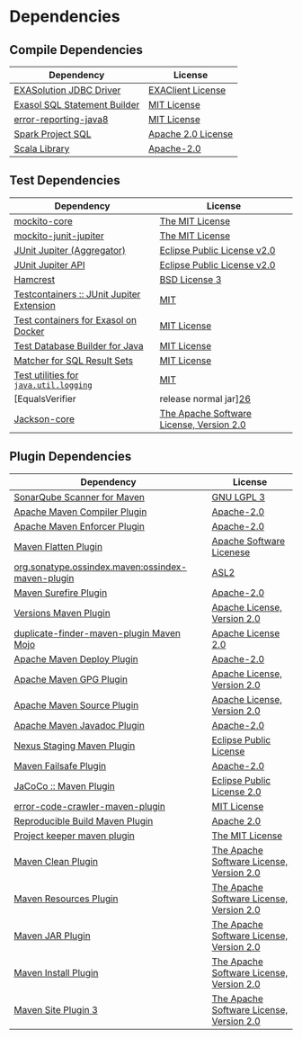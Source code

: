 <!-- @formatter:off -->
# Dependencies

## Compile Dependencies

| Dependency                        | License                 |
| --------------------------------- | ----------------------- |
| [EXASolution JDBC Driver][0]      | [EXAClient License][1]  |
| [Exasol SQL Statement Builder][2] | [MIT License][3]        |
| [error-reporting-java8][4]        | [MIT License][5]        |
| [Spark Project SQL][6]            | [Apache 2.0 License][7] |
| [Scala Library][8]                | [Apache-2.0][9]         |

## Test Dependencies

| Dependency                                      | License                                        |
| ----------------------------------------------- | ---------------------------------------------- |
| [mockito-core][10]                              | [The MIT License][11]                          |
| [mockito-junit-jupiter][10]                     | [The MIT License][11]                          |
| [JUnit Jupiter (Aggregator)][12]                | [Eclipse Public License v2.0][13]              |
| [JUnit Jupiter API][12]                         | [Eclipse Public License v2.0][13]              |
| [Hamcrest][14]                                  | [BSD License 3][15]                            |
| [Testcontainers :: JUnit Jupiter Extension][16] | [MIT][17]                                      |
| [Test containers for Exasol on Docker][18]      | [MIT License][19]                              |
| [Test Database Builder for Java][20]            | [MIT License][21]                              |
| [Matcher for SQL Result Sets][22]               | [MIT License][23]                              |
| [Test utilities for `java.util.logging`][24]    | [MIT][25]                                      |
| [EqualsVerifier | release normal jar][26]       | [Apache License, Version 2.0][27]              |
| [Jackson-core][28]                              | [The Apache Software License, Version 2.0][27] |

## Plugin Dependencies

| Dependency                                              | License                                        |
| ------------------------------------------------------- | ---------------------------------------------- |
| [SonarQube Scanner for Maven][29]                       | [GNU LGPL 3][30]                               |
| [Apache Maven Compiler Plugin][31]                      | [Apache-2.0][27]                               |
| [Apache Maven Enforcer Plugin][32]                      | [Apache-2.0][27]                               |
| [Maven Flatten Plugin][33]                              | [Apache Software Licenese][27]                 |
| [org.sonatype.ossindex.maven:ossindex-maven-plugin][34] | [ASL2][35]                                     |
| [Maven Surefire Plugin][36]                             | [Apache-2.0][27]                               |
| [Versions Maven Plugin][37]                             | [Apache License, Version 2.0][27]              |
| [duplicate-finder-maven-plugin Maven Mojo][38]          | [Apache License 2.0][7]                        |
| [Apache Maven Deploy Plugin][39]                        | [Apache-2.0][27]                               |
| [Apache Maven GPG Plugin][40]                           | [Apache License, Version 2.0][27]              |
| [Apache Maven Source Plugin][41]                        | [Apache License, Version 2.0][27]              |
| [Apache Maven Javadoc Plugin][42]                       | [Apache-2.0][27]                               |
| [Nexus Staging Maven Plugin][43]                        | [Eclipse Public License][44]                   |
| [Maven Failsafe Plugin][45]                             | [Apache-2.0][27]                               |
| [JaCoCo :: Maven Plugin][46]                            | [Eclipse Public License 2.0][47]               |
| [error-code-crawler-maven-plugin][48]                   | [MIT License][49]                              |
| [Reproducible Build Maven Plugin][50]                   | [Apache 2.0][35]                               |
| [Project keeper maven plugin][51]                       | [The MIT License][52]                          |
| [Maven Clean Plugin][53]                                | [The Apache Software License, Version 2.0][35] |
| [Maven Resources Plugin][54]                            | [The Apache Software License, Version 2.0][35] |
| [Maven JAR Plugin][55]                                  | [The Apache Software License, Version 2.0][35] |
| [Maven Install Plugin][56]                              | [The Apache Software License, Version 2.0][35] |
| [Maven Site Plugin 3][57]                               | [The Apache Software License, Version 2.0][35] |

[0]: http://www.exasol.com
[1]: https://repo1.maven.org/maven2/com/exasol/exasol-jdbc/7.1.20/exasol-jdbc-7.1.20-license.txt
[2]: https://github.com/exasol/sql-statement-builder/
[3]: https://github.com/exasol/sql-statement-builder/blob/main/LICENSE
[4]: https://github.com/exasol/error-reporting-java/
[5]: https://github.com/exasol/error-reporting-java/blob/main/LICENSE
[6]: https://spark.apache.org/
[7]: http://www.apache.org/licenses/LICENSE-2.0.html
[8]: https://www.scala-lang.org/
[9]: https://www.apache.org/licenses/LICENSE-2.0
[10]: https://github.com/mockito/mockito
[11]: https://github.com/mockito/mockito/blob/main/LICENSE
[12]: https://junit.org/junit5/
[13]: https://www.eclipse.org/legal/epl-v20.html
[14]: http://hamcrest.org/JavaHamcrest/
[15]: http://opensource.org/licenses/BSD-3-Clause
[16]: https://testcontainers.org
[17]: http://opensource.org/licenses/MIT
[18]: https://github.com/exasol/exasol-testcontainers/
[19]: https://github.com/exasol/exasol-testcontainers/blob/main/LICENSE
[20]: https://github.com/exasol/test-db-builder-java/
[21]: https://github.com/exasol/test-db-builder-java/blob/main/LICENSE
[22]: https://github.com/exasol/hamcrest-resultset-matcher/
[23]: https://github.com/exasol/hamcrest-resultset-matcher/blob/main/LICENSE
[24]: https://github.com/exasol/java-util-logging-testing/
[25]: https://opensource.org/licenses/MIT
[26]: https://www.jqno.nl/equalsverifier
[27]: https://www.apache.org/licenses/LICENSE-2.0.txt
[28]: https://github.com/FasterXML/jackson-core
[29]: http://sonarsource.github.io/sonar-scanner-maven/
[30]: http://www.gnu.org/licenses/lgpl.txt
[31]: https://maven.apache.org/plugins/maven-compiler-plugin/
[32]: https://maven.apache.org/enforcer/maven-enforcer-plugin/
[33]: https://www.mojohaus.org/flatten-maven-plugin/
[34]: https://sonatype.github.io/ossindex-maven/maven-plugin/
[35]: http://www.apache.org/licenses/LICENSE-2.0.txt
[36]: https://maven.apache.org/surefire/maven-surefire-plugin/
[37]: https://www.mojohaus.org/versions/versions-maven-plugin/
[38]: https://github.com/basepom/duplicate-finder-maven-plugin
[39]: https://maven.apache.org/plugins/maven-deploy-plugin/
[40]: https://maven.apache.org/plugins/maven-gpg-plugin/
[41]: https://maven.apache.org/plugins/maven-source-plugin/
[42]: https://maven.apache.org/plugins/maven-javadoc-plugin/
[43]: http://www.sonatype.com/public-parent/nexus-maven-plugins/nexus-staging/nexus-staging-maven-plugin/
[44]: http://www.eclipse.org/legal/epl-v10.html
[45]: https://maven.apache.org/surefire/maven-failsafe-plugin/
[46]: https://www.jacoco.org/jacoco/trunk/doc/maven.html
[47]: https://www.eclipse.org/legal/epl-2.0/
[48]: https://github.com/exasol/error-code-crawler-maven-plugin/
[49]: https://github.com/exasol/error-code-crawler-maven-plugin/blob/main/LICENSE
[50]: http://zlika.github.io/reproducible-build-maven-plugin
[51]: https://github.com/exasol/project-keeper/
[52]: https://github.com/exasol/project-keeper/blob/main/LICENSE
[53]: http://maven.apache.org/plugins/maven-clean-plugin/
[54]: http://maven.apache.org/plugins/maven-resources-plugin/
[55]: http://maven.apache.org/plugins/maven-jar-plugin/
[56]: http://maven.apache.org/plugins/maven-install-plugin/
[57]: http://maven.apache.org/plugins/maven-site-plugin/
